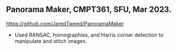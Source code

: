 ## Panorama Maker, CMPT361, SFU, Mar 2023. 
https://github.com/JaredTweed/PanoramaMaker  
* Used RANSAC, homographies, and Harris corner detection to manipulate and stitch images.
